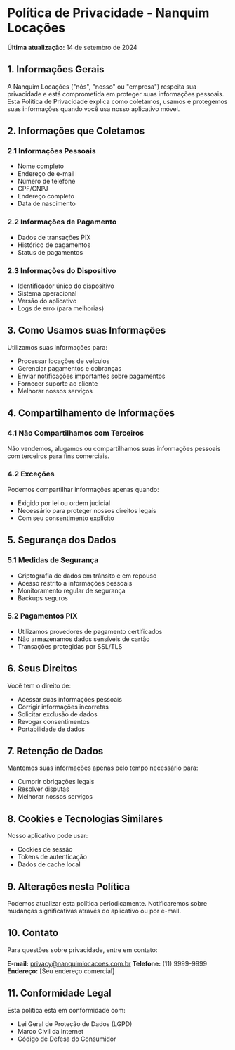# Política de Privacidade - Nanquim Locações

**Última atualização:** 14 de setembro de 2024

## 1. Informações Gerais

A Nanquim Locações ("nós", "nosso" ou "empresa") respeita sua privacidade e está comprometida em proteger suas informações pessoais. Esta Política de Privacidade explica como coletamos, usamos e protegemos suas informações quando você usa nosso aplicativo móvel.

## 2. Informações que Coletamos

### 2.1 Informações Pessoais

- Nome completo
- Endereço de e-mail
- Número de telefone
- CPF/CNPJ
- Endereço completo
- Data de nascimento

### 2.2 Informações de Pagamento

- Dados de transações PIX
- Histórico de pagamentos
- Status de pagamentos

### 2.3 Informações do Dispositivo

- Identificador único do dispositivo
- Sistema operacional
- Versão do aplicativo
- Logs de erro (para melhorias)

## 3. Como Usamos suas Informações

Utilizamos suas informações para:

- Processar locações de veículos
- Gerenciar pagamentos e cobranças
- Enviar notificações importantes sobre pagamentos
- Fornecer suporte ao cliente
- Melhorar nossos serviços

## 4. Compartilhamento de Informações

### 4.1 Não Compartilhamos com Terceiros

Não vendemos, alugamos ou compartilhamos suas informações pessoais com terceiros para fins comerciais.

### 4.2 Exceções

Podemos compartilhar informações apenas quando:

- Exigido por lei ou ordem judicial
- Necessário para proteger nossos direitos legais
- Com seu consentimento explícito

## 5. Segurança dos Dados

### 5.1 Medidas de Segurança

- Criptografia de dados em trânsito e em repouso
- Acesso restrito a informações pessoais
- Monitoramento regular de segurança
- Backups seguros

### 5.2 Pagamentos PIX

- Utilizamos provedores de pagamento certificados
- Não armazenamos dados sensíveis de cartão
- Transações protegidas por SSL/TLS

## 6. Seus Direitos

Você tem o direito de:

- Acessar suas informações pessoais
- Corrigir informações incorretas
- Solicitar exclusão de dados
- Revogar consentimentos
- Portabilidade de dados

## 7. Retenção de Dados

Mantemos suas informações apenas pelo tempo necessário para:

- Cumprir obrigações legais
- Resolver disputas
- Melhorar nossos serviços

## 8. Cookies e Tecnologias Similares

Nosso aplicativo pode usar:

- Cookies de sessão
- Tokens de autenticação
- Dados de cache local

## 9. Alterações nesta Política

Podemos atualizar esta política periodicamente. Notificaremos sobre mudanças significativas através do aplicativo ou por e-mail.

## 10. Contato

Para questões sobre privacidade, entre em contato:

**E-mail:** privacy@nanquimlocacoes.com.br
**Telefone:** (11) 9999-9999
**Endereço:** [Seu endereço comercial]

## 11. Conformidade Legal

Esta política está em conformidade com:

- Lei Geral de Proteção de Dados (LGPD)
- Marco Civil da Internet
- Código de Defesa do Consumidor
